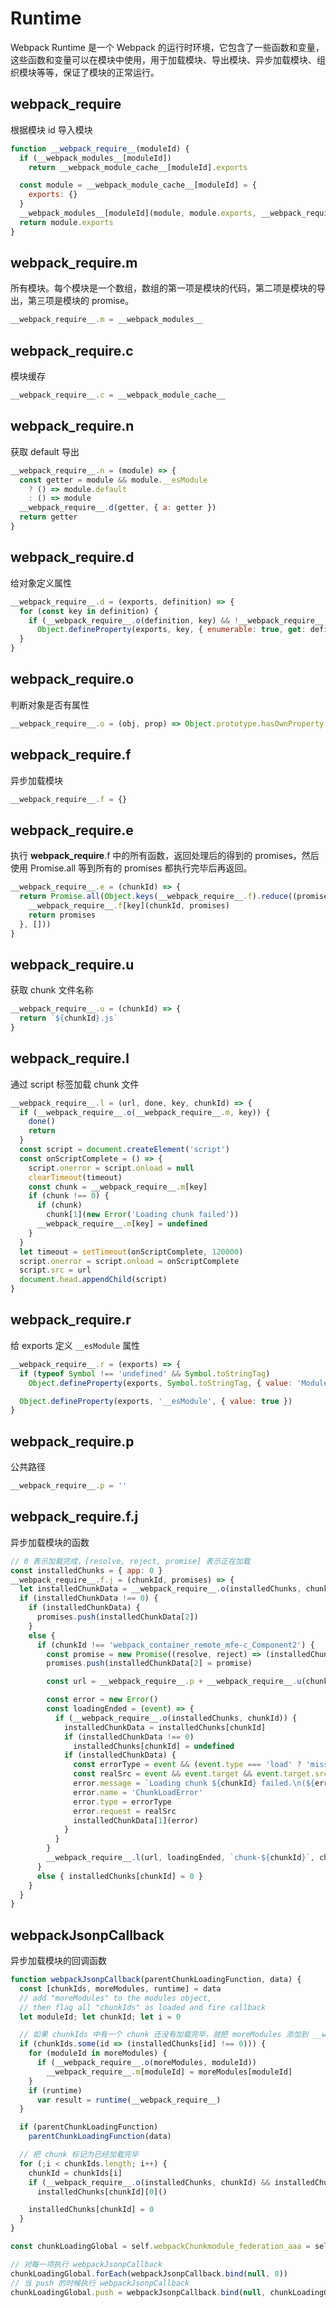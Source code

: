 # Runtime

Webpack Runtime 是一个 Webpack 的运行时环境，它包含了一些函数和变量，这些函数和变量可以在模块中使用，用于加载模块、导出模块、异步加载模块、组织模块等等，保证了模块的正常运行。

## __webpack_require__

根据模块 id 导入模块

```js
function __webpack_require__(moduleId) {
  if (__webpack_modules__[moduleId])
    return __webpack_module_cache__[moduleId].exports

  const module = __webpack_module_cache__[moduleId] = {
    exports: {}
  }
  __webpack_modules__[moduleId](module, module.exports, __webpack_require__)
  return module.exports
}
```

## __webpack_require__.m

所有模块。每个模块是一个数组，数组的第一项是模块的代码，第二项是模块的导出，第三项是模块的 promise。

```js
__webpack_require__.m = __webpack_modules__
```

## __webpack_require__.c

模块缓存

```js
__webpack_require__.c = __webpack_module_cache__
```

## __webpack_require__.n

获取 default 导出

```js
__webpack_require__.n = (module) => {
  const getter = module && module.__esModule
    ? () => module.default
    : () => module
  __webpack_require__.d(getter, { a: getter })
  return getter
}
```

## __webpack_require__.d

给对象定义属性

```js
__webpack_require__.d = (exports, definition) => {
  for (const key in definition) {
    if (__webpack_require__.o(definition, key) && !__webpack_require__.o(exports, key))
      Object.defineProperty(exports, key, { enumerable: true, get: definition[key] })
  }
}
```

## __webpack_require__.o

判断对象是否有属性

```js
__webpack_require__.o = (obj, prop) => Object.prototype.hasOwnProperty.call(obj, prop)
```

## __webpack_require__.f

异步加载模块

```js
__webpack_require__.f = {}
```

## __webpack_require__.e

执行 __webpack_require__.f 中的所有函数，返回处理后的得到的 promises，然后使用 Promise.all 等到所有的 promises 都执行完毕后再返回。

```js
__webpack_require__.e = (chunkId) => {
  return Promise.all(Object.keys(__webpack_require__.f).reduce((promises, key) => {
    __webpack_require__.f[key](chunkId, promises)
    return promises
  }, []))
}
```

## __webpack_require__.u

获取 chunk 文件名称

```js
__webpack_require__.u = (chunkId) => {
  return `${chunkId}.js`
}
```

## __webpack_require__.l

通过 script 标签加载 chunk 文件

```js
__webpack_require__.l = (url, done, key, chunkId) => {
  if (__webpack_require__.o(__webpack_require__.m, key)) {
    done()
    return
  }
  const script = document.createElement('script')
  const onScriptComplete = () => {
    script.onerror = script.onload = null
    clearTimeout(timeout)
    const chunk = __webpack_require__.m[key]
    if (chunk !== 0) {
      if (chunk)
        chunk[1](new Error('Loading chunk failed'))
      __webpack_require__.m[key] = undefined
    }
  }
  let timeout = setTimeout(onScriptComplete, 120000)
  script.onerror = script.onload = onScriptComplete
  script.src = url
  document.head.appendChild(script)
}
```

## __webpack_require__.r

给 exports 定义 `__esModule` 属性

```js
__webpack_require__.r = (exports) => {
  if (typeof Symbol !== 'undefined' && Symbol.toStringTag)
    Object.defineProperty(exports, Symbol.toStringTag, { value: 'Module' })

  Object.defineProperty(exports, '__esModule', { value: true })
}
```

## __webpack_require__.p

公共路径

```js
__webpack_require__.p = ''
```

## __webpack_require__.f.j

异步加载模块的函数

```js
// 0 表示加载完成，[resolve, reject, promise] 表示正在加载
const installedChunks = { app: 0 }
__webpack_require__.f.j = (chunkId, promises) => {
  let installedChunkData = __webpack_require__.o(installedChunks, chunkId) ? installedChunks[chunkId] : undefined
  if (installedChunkData !== 0) {
    if (installedChunkData) {
      promises.push(installedChunkData[2])
    }
    else {
      if (chunkId !== 'webpack_container_remote_mfe-c_Component2') {
        const promise = new Promise((resolve, reject) => (installedChunkData = installedChunks[chunkId] = [resolve, reject]))
        promises.push(installedChunkData[2] = promise)

        const url = __webpack_require__.p + __webpack_require__.u(chunkId)

        const error = new Error()
        const loadingEnded = (event) => {
          if (__webpack_require__.o(installedChunks, chunkId)) {
            installedChunkData = installedChunks[chunkId]
            if (installedChunkData !== 0)
              installedChunks[chunkId] = undefined
            if (installedChunkData) {
              const errorType = event && (event.type === 'load' ? 'missing' : event.type)
              const realSrc = event && event.target && event.target.src
              error.message = `Loading chunk ${chunkId} failed.\n(${errorType}: ${realSrc})`
              error.name = 'ChunkLoadError'
              error.type = errorType
              error.request = realSrc
              installedChunkData[1](error)
            }
          }
        }
        __webpack_require__.l(url, loadingEnded, `chunk-${chunkId}`, chunkId)
      }
      else { installedChunks[chunkId] = 0 }
    }
  }
}
```

## webpackJsonpCallback

异步加载模块的回调函数

```js
function webpackJsonpCallback(parentChunkLoadingFunction, data) {
  const [chunkIds, moreModules, runtime] = data
  // add "moreModules" to the modules object,
  // then flag all "chunkIds" as loaded and fire callback
  let moduleId; let chunkId; let i = 0

  // 如果 chunkIds 中有一个 chunk 还没有加载完毕，就把 moreModules 添加到 __webpack_require__.m 中
  if (chunkIds.some(id => (installedChunks[id] !== 0))) {
    for (moduleId in moreModules) {
      if (__webpack_require__.o(moreModules, moduleId))
        __webpack_require__.m[moduleId] = moreModules[moduleId]
    }
    if (runtime)
      var result = runtime(__webpack_require__)
  }

  if (parentChunkLoadingFunction)
    parentChunkLoadingFunction(data)

  // 把 chunk 标记为已经加载完毕
  for (;i < chunkIds.length; i++) {
    chunkId = chunkIds[i]
    if (__webpack_require__.o(installedChunks, chunkId) && installedChunks[chunkId])
      installedChunks[chunkId][0]()

    installedChunks[chunkId] = 0
  }
}

const chunkLoadingGlobal = self.webpackChunkmodule_federation_aaa = self.webpackChunkmodule_federation_aaa || []

// 对每一项执行 webpackJsonpCallback
chunkLoadingGlobal.forEach(webpackJsonpCallback.bind(null, 0))
// 当 push 的时候执行 webpackJsonpCallback
chunkLoadingGlobal.push = webpackJsonpCallback.bind(null, chunkLoadingGlobal.push.bind(chunkLoadingGlobal))
```
